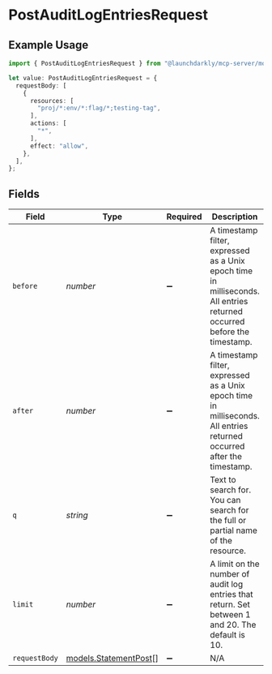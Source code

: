 # PostAuditLogEntriesRequest

## Example Usage

```typescript
import { PostAuditLogEntriesRequest } from "@launchdarkly/mcp-server/models/operations";

let value: PostAuditLogEntriesRequest = {
  requestBody: [
    {
      resources: [
        "proj/*:env/*:flag/*;testing-tag",
      ],
      actions: [
        "*",
      ],
      effect: "allow",
    },
  ],
};
```

## Fields

| Field                                                                                                                    | Type                                                                                                                     | Required                                                                                                                 | Description                                                                                                              |
| ------------------------------------------------------------------------------------------------------------------------ | ------------------------------------------------------------------------------------------------------------------------ | ------------------------------------------------------------------------------------------------------------------------ | ------------------------------------------------------------------------------------------------------------------------ |
| `before`                                                                                                                 | *number*                                                                                                                 | :heavy_minus_sign:                                                                                                       | A timestamp filter, expressed as a Unix epoch time in milliseconds.  All entries returned occurred before the timestamp. |
| `after`                                                                                                                  | *number*                                                                                                                 | :heavy_minus_sign:                                                                                                       | A timestamp filter, expressed as a Unix epoch time in milliseconds. All entries returned occurred after the timestamp.   |
| `q`                                                                                                                      | *string*                                                                                                                 | :heavy_minus_sign:                                                                                                       | Text to search for. You can search for the full or partial name of the resource.                                         |
| `limit`                                                                                                                  | *number*                                                                                                                 | :heavy_minus_sign:                                                                                                       | A limit on the number of audit log entries that return. Set between 1 and 20. The default is 10.                         |
| `requestBody`                                                                                                            | [models.StatementPost](../../models/statementpost.md)[]                                                                  | :heavy_minus_sign:                                                                                                       | N/A                                                                                                                      |